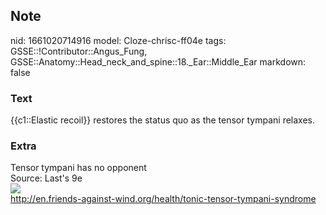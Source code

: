 ## Note
nid: 1661020714916
model: Cloze-chrisc-ff04e
tags: GSSE::!Contributor::Angus_Fung, GSSE::Anatomy::Head_neck_and_spine::18._Ear::Middle_Ear
markdown: false

### Text
{{c1::Elastic recoil}} restores the status quo as the tensor tympani relaxes.

### Extra
<div>
  Tensor tympani has no opponent
</div>Source: Last's 9e
<div><img src= 
"k9lDtVKcEa8ej_GpGoRQpEkT3FGwaiIG5RTnFxu30D0b8xm9_0xCwdr_DWyJ-6h4CQqEzCcowCc3aASzyRYnTkrOIoDcLJHSkLpyIPFy5hwgc7yXvR7.jpg"></div>
<div>
  <a href= 
  "http://en.friends-against-wind.org/health/tonic-tensor-tympani-syndrome">
  http://en.friends-against-wind.org/health/tonic-tensor-tympani-syndrome</a>
</div>
